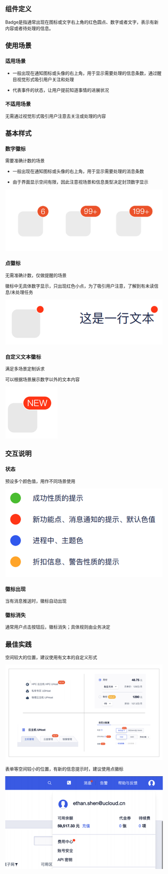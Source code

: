 ## 组件定义

Badge是指通常出现在图标或⽂字右上⻆的红⾊圆点、数字或者⽂字，表示有新内容或者待处理的信息。



## 使用场景

### 适用场景

- 一般出现在通知图标或头像的右上角，用于显示需要处理的信息条数，通过醒目视觉形式吸引用户关注和处理

- 代表事件的状态，让用户提前知道事情的进展状况

### 不适用场景

无需通过视觉形式吸引用户注意去关注或处理的内容



## 基本样式

### 数字徽标

需要准确计数的场景

- 一般出现在通知图标或头像的右上角，用于显示需要处理的消息条数

- 由于界面显示空间有限，因此注意视场景和信息类型决定封顶数字显示

<img src="../../../images/Badge/数字徽标示例图-7634150.png" alt="数字徽标示例图" style="zoom:50%;" />

### 点徽标

无需准确计数，仅做提醒的场景

徽标中无具体数字显示，只出现红色小点，为了吸引用户注意，了解到有未读信息/未处理任务

![点徽标示例图](../../../images/Badge/点徽标示例图-7634109.png)

### 自定义文本徽标

满足多场景定制诉求

可以根据场景展示数字以外的文本内容

![自定义徽标](../../../images/Badge/自定义徽标.png)



## 交互说明

### 状态

预设多个颜色值，用作不同场景使用

![预设状态色值](../../../images/Badge/预设状态色值.png)

### 徽标出现

当有消息推送时，徽标自动出现

### 徽标消失

通常用户点击按钮后，徽标消失；具体规则由业务决定



## 最佳实践

空间较大的位置，建议使用有文本的自定义形式

<img src="../../../images/Badge/最佳实践案例-7638638.png" alt="最佳实践案例" style="zoom:50%;" />

表单等空间较小的位置，有新的信息提示时，建议使用点徽标

![实践案例2](../../../images/Badge/实践案例2.png)

